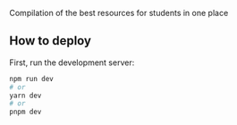 Compilation of the best resources for students in one place

## How to deploy

First, run the development server:

```bash
npm run dev
# or
yarn dev
# or
pnpm dev
```
